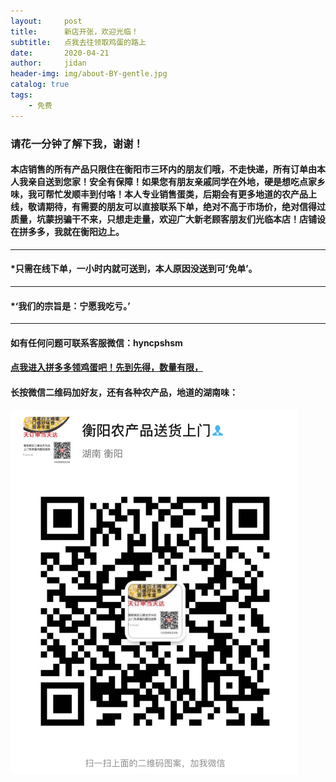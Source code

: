 ```yaml
---
layout:     post
title:      新店开张，欢迎光临！
subtitle:   点我去往领取鸡蛋的路上
date:       2020-04-21
author:     jidan
header-img: img/about-BY-gentle.jpg
catalog: true
tags:
    - 免费
---
```

### **请花一分钟了解下我，谢谢！**

####  本店销售的所有产品只限住在衡阳市三环内的朋友们哦，不走快递，所有订单由本人我亲自送到您家！安全有保障！如果您有朋友亲戚同学在外地，硬是想吃点家乡味，我可帮忙发顺丰到付咯！本人专业销售蛋类，后期会有更多地道的农产品上线，敬请期待，有需要的朋友可以直接联系下单，绝对不高于市场价，绝对信得过质量，坑蒙拐骗干不来，只想走走量，欢迎广大新老顾客朋友们光临本店！店铺设在拼多多，我就在衡阳边上。
---
#### *只需在线下单，一小时内就可送到，本人原因没送到可‘免单’。
---
#### *‘我们的宗旨是：宁愿我吃亏。’
---
#### 如有任何问题可联系客服微信：hyncpshsm

#### [点我进入拼多多领鸡蛋吧！先到先得，数量有限，](https://mobile.yangkeduo.com/goods.html?_wv=41729&_wvx=10&goods_id=101523545663&page_from=0&share_uin=2VKF65ARD45NOUPSNG752YHELY_GEXDA&refer_share_id=s2g7km4hl1t79c4bnb7pwjasl1ujynqv&refer_share_uid=4270167021&refer_share_channel=qq#pushState)
 
#### **长按微信二维码加好友，还有各种农产品，地道的湖南味：**

![](/img/wxmp.png)